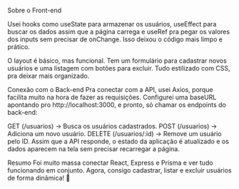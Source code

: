 Sobre o Front-end


Usei hooks como useState para armazenar os usuários, useEffect para buscar os dados assim que a página carrega e useRef pra pegar os valores dos inputs sem precisar de onChange. Isso deixou o código mais limpo e prático.

O layout é básico, mas funcional. Tem um formulário para cadastrar novos usuários e uma listagem com botões para excluir. Tudo estilizado com CSS, pra deixar mais organizado.

Conexão com o Back-end
Pra conectar com a API, usei Axios, porque facilita muito na hora de fazer as requisições. Configurei uma baseURL apontando pro http://localhost:3000, e pronto, só chamar os endpoints do back-end:

GET (/usuarios) → Busca os usuários cadastrados.
POST (/usuarios) → Adiciona um novo usuário.
DELETE (/usuarios/:id) → Remove um usuário pelo ID.
Assim que a API responde, o estado da aplicação é atualizado e os dados aparecem na tela sem precisar recarregar a página.

Resumo
Foi muito massa conectar React, Express e Prisma e ver tudo funcionando em conjunto. Agora, consigo cadastrar, listar e excluir usuários de forma dinâmica! 🚀
